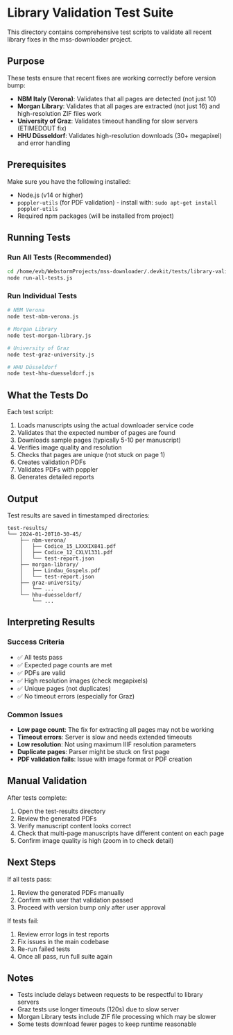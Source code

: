 # Library Validation Test Suite

This directory contains comprehensive test scripts to validate all recent library fixes in the mss-downloader project.

## Purpose

These tests ensure that recent fixes are working correctly before version bump:
- **NBM Italy (Verona)**: Validates that all pages are detected (not just 10)
- **Morgan Library**: Validates that all pages are extracted (not just 16) and high-resolution ZIF files work
- **University of Graz**: Validates timeout handling for slow servers (ETIMEDOUT fix)
- **HHU Düsseldorf**: Validates high-resolution downloads (30+ megapixel) and error handling

## Prerequisites

Make sure you have the following installed:
- Node.js (v14 or higher)
- `poppler-utils` (for PDF validation) - install with: `sudo apt-get install poppler-utils`
- Required npm packages (will be installed from project)

## Running Tests

### Run All Tests (Recommended)
```bash
cd /home/evb/WebstormProjects/mss-downloader/.devkit/tests/library-validation
node run-all-tests.js
```

### Run Individual Tests
```bash
# NBM Verona
node test-nbm-verona.js

# Morgan Library
node test-morgan-library.js

# University of Graz
node test-graz-university.js

# HHU Düsseldorf
node test-hhu-duesseldorf.js
```

## What the Tests Do

Each test script:
1. Loads manuscripts using the actual downloader service code
2. Validates that the expected number of pages are found
3. Downloads sample pages (typically 5-10 per manuscript)
4. Verifies image quality and resolution
5. Checks that pages are unique (not stuck on page 1)
6. Creates validation PDFs
7. Validates PDFs with poppler
8. Generates detailed reports

## Output

Test results are saved in timestamped directories:
```
test-results/
└── 2024-01-20T10-30-45/
    ├── nbm-verona/
    │   ├── Codice_15_LXXXIX841.pdf
    │   ├── Codice_12_CXLV1331.pdf
    │   └── test-report.json
    ├── morgan-library/
    │   ├── Lindau_Gospels.pdf
    │   └── test-report.json
    ├── graz-university/
    │   └── ...
    └── hhu-duesseldorf/
        └── ...
```

## Interpreting Results

### Success Criteria
- ✅ All tests pass
- ✅ Expected page counts are met
- ✅ PDFs are valid
- ✅ High resolution images (check megapixels)
- ✅ Unique pages (not duplicates)
- ✅ No timeout errors (especially for Graz)

### Common Issues
- **Low page count**: The fix for extracting all pages may not be working
- **Timeout errors**: Server is slow and needs extended timeouts
- **Low resolution**: Not using maximum IIIF resolution parameters
- **Duplicate pages**: Parser might be stuck on first page
- **PDF validation fails**: Issue with image format or PDF creation

## Manual Validation

After tests complete:
1. Open the test-results directory
2. Review the generated PDFs
3. Verify manuscript content looks correct
4. Check that multi-page manuscripts have different content on each page
5. Confirm image quality is high (zoom in to check detail)

## Next Steps

If all tests pass:
1. Review the generated PDFs manually
2. Confirm with user that validation passed
3. Proceed with version bump only after user approval

If tests fail:
1. Review error logs in test reports
2. Fix issues in the main codebase
3. Re-run failed tests
4. Once all pass, run full suite again

## Notes

- Tests include delays between requests to be respectful to library servers
- Graz tests use longer timeouts (120s) due to slow server
- Morgan Library tests include ZIF file processing which may be slower
- Some tests download fewer pages to keep runtime reasonable